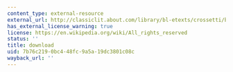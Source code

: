 ```yaml
---
content_type: external-resource
external_url: http://classiclit.about.com/library/bl-etexts/crossetti/bl-crossetti-collected.htm
has_external_license_warning: true
license: https://en.wikipedia.org/wiki/All_rights_reserved
status: ''
title: download
uid: 7b76c219-0bc4-48fc-9a5a-19dc3801c08c
wayback_url: ''
---
```

